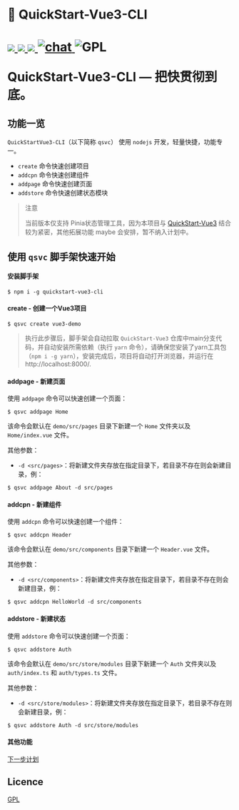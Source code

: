 

<p align="center">
    <h1>🐾 QuickStart-Vue3-CLI<h1/>
</p>
<p>
  <a href="https://www.npmjs.org/package/quickstart-vue3-cli" target='_blank'>
    <img src="https://img.shields.io/npm/v/quickstart-vue3-cli">
  </a>
  <a href="https://npmcharts.com/compare/quickstart-vue3-cli?minimal=true" target='_blank'>
    <img src="https://img.shields.io/npm/dt/quickstart-vue3-cli.svg">
  </a>
  <a href="https://npmcharts.com/compare/quickstart-vue3-cli?minimal=true" target='_blank'>
    <img src="https://img.shields.io/github/size/yesmore/QuickStart-Vue3-CLI/index.js">
  </a>
  <a href="https://gitter.im/yesmore/yesmoreforchat" target='_blank'>
    <img src="https://img.shields.io/gitter/room/yesmore/yesmoreforchat" alt="chat"/>
  </a>
  <img src="https://img.shields.io/github/license/yesmore/QuickStart-Vue3-CLI" alt="GPL"/>  
</p>

QuickStart-Vue3-CLI — 把**快**贯彻到底。

## 功能一览

`QuickStartVue3-CLI`（以下简称 `qsvc`） 使用 `nodejs` 开发，轻量快捷，功能专一。

- `create` 命令快速创建项目
- `addcpn` 命令快速创建组件
- `addpage` 命令快速创建页面
- `addstore` 命令快速创建状态模块

> 注意
>
> 当前版本仅支持 Pinia状态管理工具，因为本项目与 [QuickStart-Vue3](https://github.com/yesmore/QuickStart-Vue3) 结合较为紧密，其他拓展功能 maybe 会安排，暂不纳入计划中。

## 使用 `qsvc` 脚手架快速开始

#### 安装脚手架

```shell
$ npm i -g quickstart-vue3-cli
```

#### create - 创建一个Vue3项目

```shell
$ qsvc create vue3-demo
```

> 执行此步骤后，脚手架会自动拉取 `QuickStart-Vue3` 仓库中main分支代码，并自动安装所需依赖（执行 `yarn` 命令），请确保您安装了yarn工具包（`npm i -g yarn`），安装完成后，项目将自动打开浏览器，并运行在 http://localhost:8000/.

#### addpage - 新建页面

使用 `addpage` 命令可以快速创建一个页面：

```shell
$ qsvc addpage Home
```

该命令会默认在 `demo/src/pages` 目录下新建一个 `Home` 文件夹以及 `Home/index.vue` 文件。

其他参数：

- `-d <src/pages>`：将新建文件夹存放在指定目录下，若目录不存在则会新建目录，例：

```shell
$ qsvc addpage About -d src/pages
```



#### addcpn - 新建组件

使用 `addcpn` 命令可以快速创建一个组件：

```shell
$ qsvc addcpn Header
```

该命令会默认在 `demo/src/components` 目录下新建一个 `Header.vue` 文件。

其他参数：

- `-d <src/components>`：将新建文件夹存放在指定目录下，若目录不存在则会新建目录，例：

```shell
$ qsvc addcpn HelloWorld -d src/components
```



#### addstore - 新建状态

使用 `addstore` 命令可以快速创建一个页面：

```shell
$ qsvc addstore Auth
```

该命令会默认在 `demo/src/store/modules` 目录下新建一个 `Auth` 文件夹以及 `auth/index.ts` 和 `auth/types.ts` 文件。

其他参数：

- `-d <src/store/modules>`：将新建文件夹存放在指定目录下，若目录不存在则会新建目录，例：

```shell
$ qsvc addstore Auth -d src/store/modules
```



#### 其他功能

[下一步计划]()



## Licence

[GPL](https://github.com/yesmore/QuickStart-Vue3-CLI/blob/main/LICENSE)

